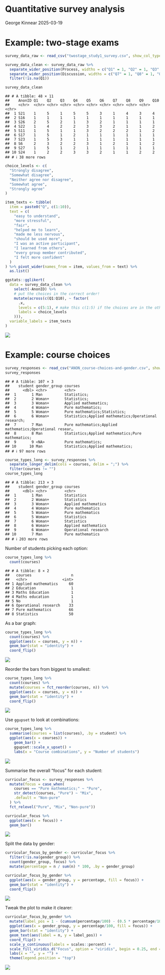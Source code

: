 Quantitative survey analysis
================
George Kinnear
2025-03-19

# Example: two-stage exams

``` r
survey_data_raw <- read_csv("twostage_study1_survey.csv", show_col_types = FALSE)

survey_data_clean <- survey_data_raw %>% 
  separate_wider_position(Process, widths = c("Q1" = 1, "Q2" = 1, "Q3" = 1, "Q4" = 1, "Q5" = 1, "Q6" = 1)) %>% 
  separate_wider_position(Discussion, widths = c("Q7" = 1, "Q8" = 1, "Q9" = 1, "Q10" = 1)) %>% 
  filter(!is.na(Q1))

survey_data_clean
```

    ## # A tibble: 48 × 11
    ##    AnonID Q1    Q2    Q3    Q4    Q5    Q6    Q7    Q8    Q9    Q10  
    ##    <chr>  <chr> <chr> <chr> <chr> <chr> <chr> <chr> <chr> <chr> <chr>
    ##  1 S21    1     5     1     5     5     3     1     4     3     4    
    ##  2 S16    1     1     1     1     1     1     1     1     1     1    
    ##  3 S26    2     5     2     1     3     2     1     1     1     1    
    ##  4 S22    1     4     2     2     3     3     2     1     1     2    
    ##  5 S11    1     5     1     1     3     2     2     2     1     2    
    ##  6 S17    1     5     1     2     1     1     1     1     1     1    
    ##  7 S23    1     5     3     1     1     1     1     1     1     1    
    ##  8 S6     2     3     2     2     3     1     2     1     1     2    
    ##  9 S27    1     5     1     2     1     1     1     1     1     1    
    ## 10 S24    1     2     2     3     3     2     1     1     2     2    
    ## # ℹ 38 more rows

``` r
choice_levels <- c(
  "Strongly disagree",
  "Somewhat disagree",
  "Neither agree nor disagree",
  "Somewhat agree",
  "Strongly agree"
)

item_texts <- tibble(
  item = paste0("Q", c(1:10)),
  text = c(
    "easy to understand",
    "more stressful",
    "fair",
    "helped me to learn",
    "made me less nervous",
    "should be used more",
    "I was an active participant",
    "I learned from others",
    "every group member contributed",
    "I felt more confident"
  )
) %>% pivot_wider(names_from = item, values_from = text) %>%
  as.list()

ggstats::gglikert(
  data = survey_data_clean %>%
    select(-AnonID) %>% 
    # put the choices in the correct order!
    mutate(across(c(Q1:Q10), ~ factor(
      .x,
      levels = c(5:1), # make this c(1:5) if the choices are in the other direction
      labels = choice_levels
    ))), 
  variable_labels = item_texts
)
```

![](figs-web/twostage-likert-1.png)<!-- -->

# Example: course choices

``` r
survey_responses <- read_csv("ANON_course-choices-and-gender.csv", show_col_types = FALSE)
survey_responses
```

    ## # A tibble: 107 × 3
    ##    student gender_group courses                                                 
    ##      <dbl> <chr>        <chr>                                                   
    ##  1       1 Man          Statistics;                                             
    ##  2       2 Woman+       Statistics;                                             
    ##  3       3 Woman+       Applied mathematics;                                    
    ##  4       4 Woman+       Pure mathematics;                                       
    ##  5       5 Woman+       Pure mathematics;Statistics;                            
    ##  6       6 Woman+       Statistics;Applied mathematics;Operational research;    
    ##  7       7 Man          Pure mathematics;Applied mathematics;Operational resear…
    ##  8       8 Man          Statistics;Applied mathematics;Pure mathematics;        
    ##  9       9 <NA>         Pure mathematics;                                       
    ## 10      10 Man          Statistics;Applied mathematics;                         
    ## # ℹ 97 more rows

``` r
course_types_long <- survey_responses %>% 
  separate_longer_delim(cols = courses, delim = ";") %>% 
  filter(courses != "")
course_types_long
```

    ## # A tibble: 213 × 3
    ##    student gender_group courses             
    ##      <dbl> <chr>        <chr>               
    ##  1       1 Man          Statistics          
    ##  2       2 Woman+       Statistics          
    ##  3       3 Woman+       Applied mathematics 
    ##  4       4 Woman+       Pure mathematics    
    ##  5       5 Woman+       Pure mathematics    
    ##  6       5 Woman+       Statistics          
    ##  7       6 Woman+       Statistics          
    ##  8       6 Woman+       Applied mathematics 
    ##  9       6 Woman+       Operational research
    ## 10       7 Man          Pure mathematics    
    ## # ℹ 203 more rows

Number of students picking each option:

``` r
course_types_long %>% 
  count(courses)
```

    ## # A tibble: 8 × 2
    ##   courses                  n
    ##   <chr>                <int>
    ## 1 Applied mathematics     60
    ## 2 Education                1
    ## 3 Maths Education          1
    ## 4 Maths education          1
    ## 5 No                       1
    ## 6 Operational research    33
    ## 7 Pure mathematics        66
    ## 8 Statistics              50

As a bar graph:

``` r
course_types_long %>% 
  count(courses) %>% 
  ggplot(aes(x = courses, y = n)) +
  geom_bar(stat = "identity") +
  coord_flip()
```

![](figs-web/course-types-bar-1.png)<!-- -->

Reorder the bars from biggest to smallest:

``` r
course_types_long %>% 
  count(courses) %>% 
  mutate(courses = fct_reorder(courses, n)) %>% 
  ggplot(aes(x = courses, y = n)) +
  geom_bar(stat = "identity") +
  coord_flip()
```

![](figs-web/course-types-bar-2-1.png)<!-- -->

Use `ggupset` to look at combinations:

``` r
course_types_long %>% 
  summarise(courses = list(courses), .by = student) %>% 
  ggplot(aes(x = courses)) +
    geom_bar() +
    ggupset::scale_x_upset() +
    labs(x = "Course combinations", y = "Number of students")
```

![](figs-web/course-types-ggupset-1.png)<!-- -->

Summarise the overall “focus” for each student:

``` r
curricular_focus <- survey_responses %>% 
  mutate(focus = case_when(
    courses == "Pure mathematics;" ~ "Pure",
    str_detect(courses, "Pure") ~ "Mix",
    .default = "Non-pure"
  ) %>%
  fct_relevel("Pure", "Mix", "Non-pure"))

curricular_focus %>% 
  ggplot(aes(x = focus)) +
  geom_bar()
```

![](figs-web/course-focus-bar-1.png)<!-- -->

Split the data by gender:

``` r
curricular_focus_by_gender <- curricular_focus %>% 
  filter(!is.na(gender_group)) %>% 
  count(gender_group, focus) %>% 
  mutate(percentage = n / sum(n) * 100, .by = gender_group) 

curricular_focus_by_gender %>% 
  ggplot(aes(x = gender_group, y = percentage, fill = focus)) +
  geom_bar(stat = "identity") +
  coord_flip()
```

![](figs-web/course-focus-by-gender-1.png)<!-- -->

Tweak the plot to make it clearer:

``` r
curricular_focus_by_gender %>% 
  mutate(label_pos = 1 - (cumsum(percentage/100) - (0.5 * percentage/100)), .by = gender_group) %>% 
  ggplot(aes(x = gender_group, y = percentage/100, fill = focus)) +
  geom_bar(stat = "identity") +
  geom_text(aes(label = n, y = label_pos)) +
  coord_flip() +
  scale_y_continuous(labels = scales::percent) +
  scale_fill_viridis_d("Focus", option = "viridis", begin = 0.25, end = 0.75, guide = guide_legend(reverse = TRUE)) +
  labs(x = "", y = "") +
  theme(legend.position = "top")
```

![](figs-web/course-focus-by-gender-2-1.png)<!-- -->
